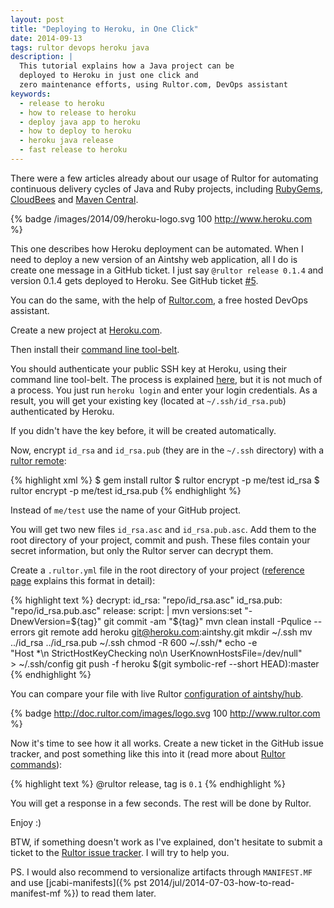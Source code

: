 ```yaml
---
layout: post
title: "Deploying to Heroku, in One Click"
date: 2014-09-13
tags: rultor devops heroku java
description: |
  This tutorial explains how a Java project can be
  deployed to Heroku in just one click and
  zero maintenance efforts, using Rultor.com, DevOps assistant
keywords:
  - release to heroku
  - how to release to heroku
  - deploy java app to heroku
  - how to deploy to heroku
  - heroku java release
  - fast release to heroku
---
```


There were a few articles already about our usage of Rultor
for automating continuous delivery cycles of Java and Ruby projects,
including [RubyGems](https://www.yegor256.com/2014/08/26/publish-to-rubygems.html),
[CloudBees](https://www.yegor256.com/2014/08/25/deploy-to-cloudbees.html)
and [Maven Central](https://www.yegor256.com/2014/08/19/how-to-release-to-maven-central.html).

{% badge /images/2014/09/heroku-logo.svg 100 http://www.heroku.com %}

This one describes how Heroku deployment can be automated. When I
need to deploy a new version of an Aintshy web application,
all I do is create one message in a GitHub ticket. I just say
`@rultor release 0.1.4` and version 0.1.4 gets deployed
to Heroku. See GitHub ticket [#5](https://github.com/aintshy/hub/issues/5).

You can do the same, with the help of [Rultor.com](http://www.rultor.com),
a free hosted DevOps assistant.

<!--more-->

Create a new project at [Heroku.com](http://www.heroku.com).

Then install their [command line tool-belt](https://toolbelt.heroku.com/).

You should authenticate your public SSH key at Heroku, using
their command line tool-belt. The process is explained
[here](https://devcenter.heroku.com/articles/authentication),
but it is not much of a process. You just run `heroku login`
and enter your login credentials. As a result, you will get
your existing key (located at `~/.ssh/id_rsa.pub`) authenticated by Heroku.

If you didn't have the key before, it will be created automatically.

Now, encrypt `id_rsa` and `id_rsa.pub` (they are in the `~/.ssh` directory)
with a [rultor remote](https://github.com/yegor256/rultor-remote):

{% highlight xml %}
$ gem install rultor
$ rultor encrypt -p me/test id_rsa
$ rultor encrypt -p me/test id_rsa.pub
{% endhighlight %}

Instead of `me/test` use the name of your GitHub project.

You will get two new files `id_rsa.asc` and `id_rsa.pub.asc`.
Add them to the root directory of your project,
commit and push. These files contain your secret information,
but only the Rultor server can decrypt them.

Create a `.rultor.yml` file in the root directory of your project
([reference page](http://doc.rultor.com/reference.html)
explains this format in detail):

{% highlight text %}
decrypt:
  id_rsa: "repo/id_rsa.asc"
  id_rsa.pub: "repo/id_rsa.pub.asc"
release:
  script: |
    mvn versions:set "-DnewVersion=${tag}"
    git commit -am "${tag}"
    mvn clean install -Pqulice --errors
    git remote add heroku git@heroku.com:aintshy.git
    mkdir ~/.ssh
    mv ../id_rsa ../id_rsa.pub ~/.ssh
    chmod -R 600 ~/.ssh/*
    echo -e \
      "Host *\n  StrictHostKeyChecking no\n  UserKnownHostsFile=/dev/null" \
      > ~/.ssh/config
    git push -f heroku $(git symbolic-ref --short HEAD):master
{% endhighlight %}

You can compare your file with live Rultor
[configuration of aintshy/hub](https://github.com/aintshy/hub/blob/master/.rultor.yml).

{% badge http://doc.rultor.com/images/logo.svg 100 http://www.rultor.com %}

Now it's time to see how it all works. Create a new ticket in the
GitHub issue tracker, and post something like this into it
(read more about [Rultor commands](http://doc.rultor.com/basics.html)):

{% highlight text %}
@rultor release, tag is `0.1`
{% endhighlight %}

You will get a response in a few seconds. The rest will be done by Rultor.

Enjoy :)

BTW, if something doesn't work as I've explained, don't hesitate to
submit a ticket to the
[Rultor issue tracker](https://github.com/yegor256/rultor/issues).
I will try to help you.

PS. I would also recommend to versionalize artifacts
through `MANIFEST.MF` and use
[jcabi-manifests]({% pst 2014/jul/2014-07-03-how-to-read-manifest-mf %})
to read them later.
